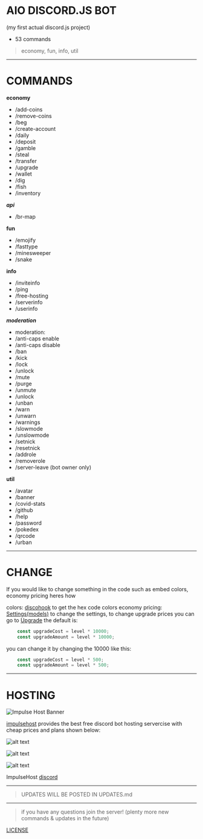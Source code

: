 # AIO DISCORD.JS BOT

(my first actual discord.js project)

- 53 commands

> economy, fun, info, util

---

# COMMANDS

**economy**
- /add-coins
- /remove-coins
- /beg
- /create-account
- /daily
- /deposit
- /gamble
- /steal
- /transfer
- /upgrade
- /wallet
- /dig
- /fish
- /inventory

***api***
- /br-map

**fun**

- /emojify
- /fasttype
- /minesweeper
- /snake

**info**

- /inviteinfo
- /ping
- /free-hosting
- /serverinfo
- /userinfo

***moderation***

+ moderation:
+ /anti-caps enable
+ /anti-caps disable
+ /ban
+ /kick
+ /lock
+ /unlock
+ /mute
+ /purge
+ /unmute
+ /unlock
+ /unban
+ /warn
+ /unwarn
+ /warnings
+ /slowmode
+ /unslowmode
+ /setnick
+ /resetnick
+ /addrole
+ /removerole
+ /server-leave (bot owner only)

**util**

- /avatar
- /banner
- /covid-stats
- /github
- /help
- /password
- /pokedex
- /qrcode
- /urban

---

# CHANGE

If you would like to change something in the code such as embed colors, economy pricing heres how

colors: [discohook](https://discohook.org/) to get the hex code colors
economy pricing: [Settings(models)](./src/database/models/User.js) to change the settings, to change upgrade prices you can go to [Upgrade](./src/commands/economy/upgrade.js) the default is:

```js
    const upgradeCost = level * 10000;
    const upgradeAmount = level * 10000;
```

you can change it by changing the 10000 like this:

```js
    const upgradeCost = level * 500;
    const upgradeAmount = level * 500;
```

---

# HOSTING

![Impulse Host Banner](https://media.discordapp.net/attachments/1282489543278461050/1309682217143767081/impulsehostbanner.png?ex=6742781d&is=6741269d&hm=b1193e47a494485a72e5f6055441f264d86572330f4de771ab5e56946af9f5a1&=&format=webp&quality=lossless&width=550&height=309)

[impulsehost](https://dash.impulsehost.cloud/home) provides the best free discord bot hosting servercise with cheap prices and plans shown below:

![alt text](https://media.discordapp.net/attachments/1144970574205026304/1309688011998629898/image.png?ex=67427d82&is=67412c02&hm=f4ac5aa8f5b35e60cb119df1473cf8b6746310d1313933e0722284c13bc26fe6&=&format=webp&quality=lossless&width=438&height=618)

![alt text](https://media.discordapp.net/attachments/1144970574205026304/1309688012250157177/image.png?ex=67427d82&is=67412c02&hm=e4a988b34c5bce5f24d594a575b32bf6e63c58c04cb20f38a41aab09239c84e8&=&format=webp&quality=lossless)

![alt text](https://media.discordapp.net/attachments/1144970574205026304/1309688012543623273/image.png?ex=67427d83&is=67412c03&hm=aef575872a1df2183c0ca7aa28c34c917a7e6aa47532dc58c19bc081ccd9526d&=&format=webp&quality=lossless)

ImpulseHost [discord](https://discord.gg/impulsehost)

---

> UPDATES WILL BE POSTED IN UPDATES.md

---

> if you have any questions join the server! (plenty more new commands & updates in the future)

[LICENSE](./LICENSE)
